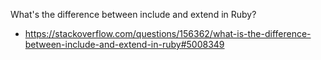What's the difference between include and extend in Ruby?
- https://stackoverflow.com/questions/156362/what-is-the-difference-between-include-and-extend-in-ruby#5008349
